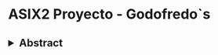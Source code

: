 <h1>ASIX2 Proyecto - Godofredo`s</h1>

<h2><details>
<summary>Abstract</summary>
<br>
This is how you dropdown.
</details></h2>

